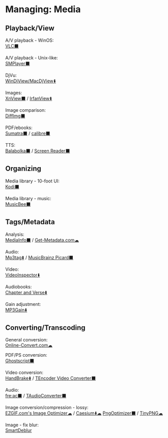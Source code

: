 # Managing: Media

## Playback/View

A/V playback - WinOS:  
	[VLC⬛](https://www.videolan.org/vlc/)

A/V playback - Unix-like:  
	[SMPlayer⬛](https://www.smplayer.info/)

DjVu:  
	[WinDjView/MacDjView⬇️](https://windjview.sourceforge.io/)
  
Images:  
	[XnView⬛](https://www.xnview.com/) /
	[IrfanView⬇️](https://www.irfanview.com/)

Image comparison:  
	[DiffImg⬛](https://www.softpedia.com/get/Multimedia/Graphic/Graphic-Viewers/DiffImg.shtml)

PDF/ebooks:  
	[Sumatra⬛](https://www.sumatrapdfreader.org/free-pdf-reader.html) / 
	[calibre⬛](https://calibre-ebook.com/)
  
TTS:  
	[Balabolka⬛](http://cross-plus-a.com/balabolka.htm) / 
	[Screen Reader⬛](http://jacquelin.potier.free.fr/screenreader/)

## Organizing

Media library - 10-foot UI:  
	[Kodi⬛](https://kodi.tv/)

Media library - music:  
	[MusicBee⬛](https://getmusicbee.com/)

## Tags/Metadata

Analysis:  
	[MediaInfo⬛](https://mediaarea.net/en/MediaInfo) / 
	[Get-Metadata.com☁](https://www.get-metadata.com/)

Audio:  
	[Mp3tag⬇️](https://www.mp3tag.de/en/) / 
	[MusicBrainz Picard⬛](https://picard.musicbrainz.org/)

Video:  
	[VideoInspector⬇️](https://kcsoftwares.com/?vtb)

Audiobooks:  
	[Chapter and Verse⬇️](http://lodensoftware.com/chapter-and-verse/)

Gain adjustment:  
	[MP3Gain⬇️](http://mp3gain.sourceforge.net/)

## Converting/Transcoding

General conversion:  
	[Online-Convert.com☁](https://www.online-convert.com/)

PDF/PS conversion:  
	[Ghostscript⬛](https://www.ghostscript.com/)

Video conversion:  
	[HandBrake⬇️](https://handbrake.fr/) / 
	[TEncoder Video Converter⬛](https://www.fosshub.com/TAudioConverter.html)

Audio:  
	[fre:ac⬛](https://www.freac.org/) / 
	[TAudioConverter⬛](https://www.fosshub.com/TAudioConverter.html)

Image conversion/compression - lossy:  
	[EZGIF.com's Image Optimizer☁](https://ezgif.com/optimize) / 
	[Caesium⬇️☁](https://saerasoft.com/caesium/)
	[PngOptimizer⬛](https://psydk.org/pngoptimizer) / 
	[TinyPNG☁](https://tinypng.com/)

Image - fix blur:  
	[SmartDeblur](http://smartdeblur.net/)
